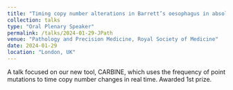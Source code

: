 ```yaml
---
title: "Timing copy number alterations in Barrett’s oesophagus in absolute time."
collection: talks
type: "Oral Plenary Speaker"
permalink: /talks/2024-01-29-JPath
venue: "Pathology and Precision Medicine, Royal Society of Medicine"
date: 2024-01-29
location: "London, UK"
---
```


A talk focused on our new tool, CARBINE, which uses the frequency of point mutations to time copy number changes in real time. Awarded 1st prize. 
